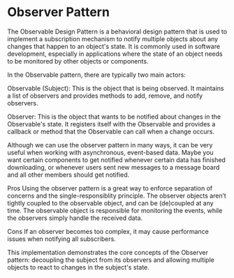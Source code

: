 # Observer Pattern

The Observable Design Pattern is a behavioral design pattern that is used to implement a subscription mechanism to notify multiple objects about any changes that happen to an object's state. It is commonly used in software development, especially in applications where the state of an object needs to be monitored by other objects or components.

In the Observable pattern, there are typically two main actors:

Observable (Subject): This is the object that is being observed. It maintains a list of observers and provides methods to add, remove, and notify observers.

Observer: This is the object that wants to be notified about changes in the Observable's state. It registers itself with the Observable and provides a callback or method that the Observable can call when a change occurs.

Although we can use the observer pattern in many ways, it can be very useful when working with asynchronous, event-based data. Maybe you want certain components to get notified whenever certain data has finished downloading, or whenever users sent new messages to a message board and all other members should get notified.

Pros
Using the observer pattern is a great way to enforce separation of concerns and the single-responsiblity principle. The observer objects aren’t tightly coupled to the observable object, and can be (de)coupled at any time. The observable object is responsible for monitoring the events, while the observers simply handle the received data.

Cons
If an observer becomes too complex, it may cause performance issues when notifying all subscribers.

This implementation demonstrates the core concepts of the Observer pattern: decoupling the subject from its observers and allowing multiple objects to react to changes in the subject's state.
